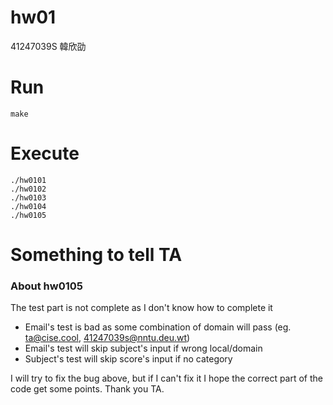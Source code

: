 # hw01

41247039S 韓欣劭

# Run

```
make
```

# Execute

```
./hw0101
./hw0102
./hw0103
./hw0104
./hw0105
```

# Something to tell TA

### About hw0105

The test part is not complete as I don't know how to complete it
* Email's test is bad as some combination of domain will pass (eg. ta@cise.cool, 41247039s@nntu.deu.wt)
* Email's test will skip subject's input if wrong local/domain
* Subject's test will skip score's input if no category

I will try to fix the bug above, but if I can't fix it I hope the correct part of the code get some points.
Thank you TA.

